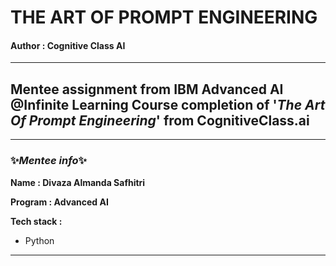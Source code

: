# THE ART OF PROMPT ENGINEERING
#### Author : Cognitive Class AI
***
## Mentee assignment from IBM Advanced AI @Infinite Learning Course completion of '*The Art Of Prompt Engineering*' from CognitiveClass.ai
***


### ✨*Mentee info*✨

  **Name : Divaza Almanda Safhitri**

  **Program : Advanced AI**
  
  **Tech stack :**
- Python
---
